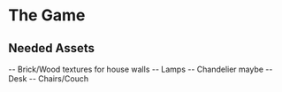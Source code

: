 # The Game

## Needed Assets

-- Brick/Wood textures for house walls
-- Lamps
-- Chandelier maybe
-- Desk
-- Chairs/Couch
